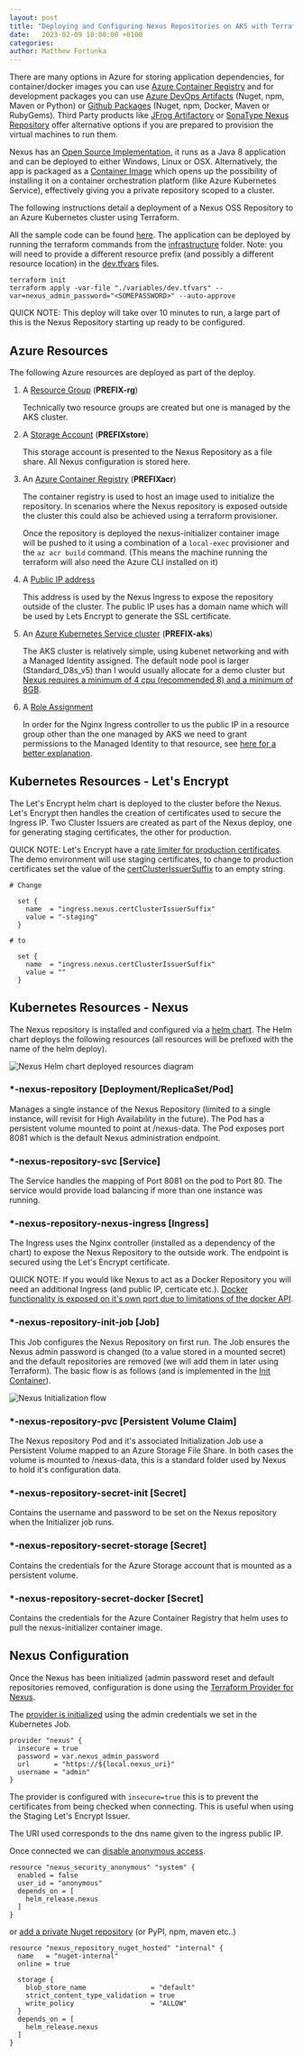 ```yaml
---
layout: post
title: "Deploying and Configuring Nexus Repositories on AKS with Terraform"
date:   2023-02-09 10:00:00 +0100
categories: 
author: Matthew Fortunka
---
```



There are many options in Azure for storing application dependencies, for container/docker images you can use [Azure Container Registry](https://azure.microsoft.com/en-gb/products/container-registry/) and for development packages you can use [Azure DevOps Artifacts](https://learn.microsoft.com/en-gb/azure/devops/artifacts/start-using-azure-artifacts?view=azure-devops) (Nuget, npm, Maven or Python) or [Github Packages](https://github.com/features/packages) (Nuget, npm, Docker, Maven or RubyGems). Third Party products like [JFrog Artifactory](https://jfrog.com/artifactory/) or [SonaType Nexus Repository](https://www.sonatype.com/new/products/nexus-repository) offer alternative options if you are prepared to provision the virtual machines to run them.

Nexus has an [Open Source Implementation](https://github.com/sonatype/nexus-public), it runs as a Java 8 application and can be deployed to either Windows, Linux or OSX.   Alternatively, the app is packaged as a [Container Image](https://hub.docker.com/r/sonatype/nexus3/) which opens up the possibility of installing it on a container orchestration platform (like Azure Kubernetes Service), effectively giving you a private repository scoped to a cluster.

The following instructions detail a deployment of a Nexus OSS Repository to an Azure Kubernetes cluster using Terraform.

All the sample code can be found [here](https://github.com/fortunkam/nexus-aks-deploy).  The application can be deployed by running the terraform commands from the [infrastructure](https://github.com/fortunkam/nexus-aks-deploy/tree/main/infrastructure) folder.  Note: you will need to provide a different resource prefix (and possibly a different resource location) in the [dev.tfvars](https://github.com/fortunkam/nexus-aks-deploy/blob/main/infrastructure/variables/dev.tfvars) files.

```
terraform init
terraform apply -var-file "./variables/dev.tfvars" --var=nexus_admin_password="<SOMEPASSWORD>" --auto-approve
```

QUICK NOTE: This deploy will take over 10 minutes to run, a large part of this is the Nexus Repository starting up ready to be configured.

## Azure Resources

The following Azure resources are deployed as part of the deploy.

1. A [Resource Group](https://github.com/fortunkam/nexus-aks-deploy/blob/main/infrastructure/resourcegroup.tf) (**PREFIX-rg**)

    Technically two resource groups are created but one is managed by the AKS cluster. 

2. A [Storage Account](https://github.com/fortunkam/nexus-aks-deploy/blob/main/infrastructure/storage.tf) (**PREFIXstore**)

    This storage account is presented to the Nexus Repository as a file share.  All Nexus configuration is stored here.

3. An [Azure Container Registry](https://github.com/fortunkam/nexus-aks-deploy/blob/main/infrastructure/acr.tf) (**PREFIXacr**)

    The container registry is used to host an image used to initialize the repository.  In scenarios where the Nexus repository is exposed outside the cluster this could also be achieved using a terraform provisioner.
    
    Once the repository is deployed the nexus-initializer container image will be pushed to it using a combination of a `local-exec` provisioner and the `az acr build` command. (This means the machine running the terraform will also need the Azure CLI installed on it)

4. A [Public IP address](https://github.com/fortunkam/nexus-aks-deploy/blob/main/infrastructure/publicip.tf)

    This address is used by the Nexus Ingress to expose the repository outside of the cluster.  The public IP uses has a domain name which will be used by Lets Encrypt to generate the SSL certificate.

5. An [Azure Kubernetes Service cluster](https://github.com/fortunkam/nexus-aks-deploy/blob/main/infrastructure/aks.tf) (**PREFIX-aks**) 

    The AKS cluster is relatively simple, using kubenet networking and with a Managed Identity assigned.  The default node pool is larger (Standard_D8s_v5) than I would usually allocate for a demo cluster but [Nexus requires a minimum of 4 cpu (recommended 8) and a minimum of 8GB](https://help.sonatype.com/repomanager3/product-information/system-requirements#SystemRequirements-MemoryRequirements).

6. A [Role Assignment](https://github.com/fortunkam/nexus-aks-deploy/blob/main/infrastructure/aks.tf)

    In order for the Nginx Ingress controller to us the public IP in a resource group other than the one managed by AKS we need to grant permissions to the Managed Identity to that resource, see [here for a better explanation](https://stackoverflow.com/questions/56113146/azure-aks-public-ip-in-non-standard-resource-group). 


## Kubernetes Resources - Let's Encrypt

The Let's Encrypt helm chart is deployed to the cluster before the Nexus.  Let's Encrypt then handles the creation of certificates used to secure the Ingress IP.  Two Cluster Issuers are created as part of the Nexus deploy, one for generating staging certificates, the other for production. 

QUICK NOTE: Let's Encrypt have a [rate limiter for production certificates](https://letsencrypt.org/docs/duplicate-certificate-limit/).  The demo environment will use staging certificates, to change to production certificates set the value of the [certClusterIssuerSuffix](https://github.com/fortunkam/nexus-aks-deploy/blob/main/infrastructure/nexus.tf) to an empty string.

```
# Change

  set {
    name  = "ingress.nexus.certClusterIssuerSuffix"
    value = "-staging"
  }

# to 

  set {
    name  = "ingress.nexus.certClusterIssuerSuffix"
    value = ""
  }
```

## Kubernetes Resources - Nexus

The Nexus repository is installed and configured via a [helm chart](https://github.com/fortunkam/nexus-aks-deploy/tree/main/helm/nexus-repository).
The Helm chart deploys the following resources (all resources will be prefixed with the name of the helm deploy).

![Nexus Helm chart deployed resources diagram](/assets/2023-02-13/nexus-helm-resources.drawio.png)

### **\*-nexus-repository** [Deployment/ReplicaSet/Pod]

Manages a single instance of the Nexus Repository (limited to a single instance, will revisit for High Availability in the future).
The Pod has a persistent volume mounted to point at /nexus-data. 
The Pod exposes port 8081 which is the default Nexus administration endpoint.  

### **\*-nexus-repository-svc** [Service]

The Service handles the mapping of Port 8081 on the pod to Port 80.  The service would provide load balancing if more than one instance was running.

### **\*-nexus-repository-nexus-ingress** [Ingress]

The Ingress uses the Nginx controller (installed as a dependency of the chart) to expose the Nexus Repository to the outside work.  The endpoint is secured using the Let's Encrypt certificate.

QUICK NOTE: If you would like Nexus to act as a Docker Repository you will need an additional Ingress (and public IP, certicate etc.).  [Docker functionality is exposed on it's own port due to limitations of the docker API](https://blog.sonatype.com/using-nexus-3-as-your-repository-part-3-docker-images).

### **\*-nexus-repository-init-job** [Job]

This Job configures the Nexus Repository on first run.  The Job ensures the Nexus admin password is changed (to a value stored in a mounted secret) and the default repositories are removed (we will add them in later using Terraform). The basic flow is as follows (and is implemented in the [Init Container](https://github.com/fortunkam/nexus-aks-deploy/blob/main/src/nexus-initializer/configure_nexus.sh)).

![Nexus Initialization flow](/assets/2023-02-13/nexus-init-flow.drawio.png)

### **\*-nexus-repository-pvc** [Persistent Volume Claim]

The Nexus repository Pod and it's associated Initialization Job use a Persistent Volume mapped to an Azure Storage File Share.  In both cases the volume is mounted to /nexus-data, this is a standard folder used by Nexus to hold it's configuration data.

### **\*-nexus-repository-secret-init** [Secret]

Contains the username and password to be set on the Nexus repository when the Initializer job runs.

### **\*-nexus-repository-secret-storage** [Secret]

Contains the credentials for the Azure Storage account that is mounted as a persistent volume.

### **\*-nexus-repository-secret-docker** [Secret]

Contains the credentials for the Azure Container Registry that helm uses to pull the nexus-initializer container image.


## Nexus Configuration

Once the Nexus has been initialized (admin password reset and default repositories removed, configuration is done using the [Terraform Provider for Nexus](https://registry.terraform.io/providers/datadrivers/nexus/latest).

The [provider is initialized](https://github.com/fortunkam/nexus-aks-deploy/blob/main/infrastructure/providers.tf) using the admin credentials we set in the Kubernetes Job.

```
provider "nexus" {
  insecure = true
  password = var.nexus_admin_password
  url      = "https://${local.nexus_uri}"
  username = "admin"
}
```

The provider is configured with `insecure=true` this is to prevent the certificates from being checked when connecting. This is useful when using the Staging Let's Encrypt Issuer.

The URI used corresponds to the dns name given to the ingress public IP.

Once connected we can [disable anonymous access](https://github.com/fortunkam/nexus-aks-deploy/blob/main/infrastructure/nexus_config.tf).

```
resource "nexus_security_anonymous" "system" {
  enabled = false
  user_id = "anonymous"
  depends_on = [
    helm_release.nexus
  ]
}
```

or [add a private Nuget repository](https://github.com/fortunkam/nexus-aks-deploy/blob/main/infrastructure/nexus_config.tf) (or PyPI, npm, maven etc..)

```
resource "nexus_repository_nuget_hosted" "internal" {
  name   = "nuget-internal"
  online = true

  storage {
    blob_store_name                = "default"
    strict_content_type_validation = true
    write_policy                   = "ALLOW"
  }
  depends_on = [
    helm_release.nexus
  ]
}
```



